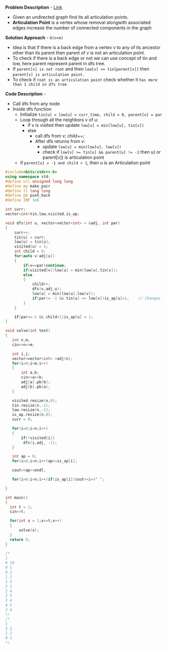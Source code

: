 **Problem Description** - [Link](https://cp-algorithms.com/graph/cutpoints.html)
* Given an undirected graph find its all articulation points.
* **Articulation Point** is a vertex whose removal alongwith associated edges increase the number of connected components in the graph

**Solution Approach** - `O(n+m)`
* Idea is that if there is a back edge from a vertex v to any of its ancestor other than its parent then parent of v is not an articulation point.
* To check if there is a back edge or not we can use concept of tin and low, here parent represent parent in dfs tree.
* If `parent[v] is not root` and then `low[v] >= tin[parent[v]]` then `parent[v] is articulation point.`
* To check if `root is an articulation point` check whether it `has more than 1 child in dfs tree`

**Code Description** - 
* Call dfs from any node
* Inside dfs function
  * Initialize `tin[u] = low[u] = curr_time, child = 0, parent[u] = par`
  * Loop through all the neighbors v of u:
    * if v is visited then update `low[u] = min(low[u], tin[v])`
    * else 
      * call dfs from v; child++;
      * After dfs returns from v:
        * update `low[u] = min(low[u], low[v])` 
        * check if `low[v] >= tin[u] && parent[u] != -1` then u( or parent[v]) is articulation point
  * if `parent[u] = -1 and child > 1`, then u is an Articulation point      


```c++
#include<bits/stdc++.h>
using namespace std;
#define ull unsigned long long
#define mp make_pair
#define ll long long
#define pb push_back
#define INF 1e6

int curr;
vector<int>tin,low,visited,is_ap;

void dfs(int u, vector<vector<int> > &adj, int par)
{
    curr++;
    tin[u] = curr;
    low[u] = tin[u];
    visited[u] = 1;
    int child = 0;
    for(auto v:adj[u])
    {
        if(v==par)continue;
        if(visited[v])low[u] = min(low[u],tin[v]);
        else
        {
            child++;
            dfs(v,adj,u);
            low[u] = min(low[u],low[v]);
            if(par!= -1 && tin[u] <= low[v])is_ap[u]=1;    // Changes from bridges code is here notice equality and special condition for root
        }
    }

    if(par==-1 && child>1)is_ap[u] = 1;
}

void solve(int test)
{
   int n,m;
   cin>>n>>m;

   int i,j;
   vector<vector<int> >adj(n);
   for(i=0;i<m;i++)
   {
       int a,b;
       cin>>a>>b;
       adj[a].pb(b);
       adj[b].pb(a);
   }

   visited.resize(n,0);
   tin.resize(n,-1);
   low.resize(n,-1);
   is_ap.resize(n,0);
   curr = 0;

   for(i=0;i<n;i++)
   {
       if(!visited[i])
        dfs(i,adj, -1);
   }

   int ap = 0;
   for(i=0;i<n;i++)ap+=is_ap[i];

   cout<<ap<<endl;

   for(i=0;i<n;i++)if(is_ap[i])cout<<i<<" ";

}

int main()
{
  int t = 1;
  cin>>t;

  for(int x = 1;x<=t;x++)
  {
      solve(x);
  }
  return 0;
}

/*
1
6 10
0 1
0 2
1 2
1 3
2 3
2 4
3 5
3 4
4 5
2 4
*/
/*
1
3 2
1 2
0 1
*/
```
